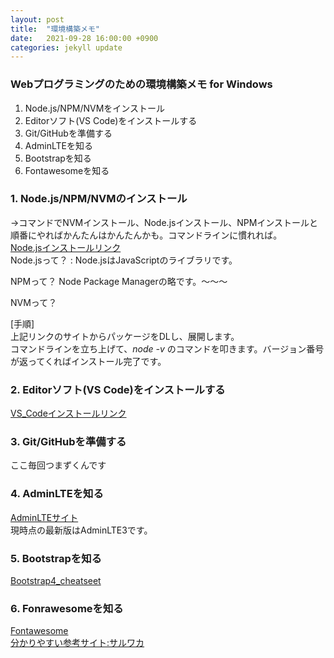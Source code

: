```yaml
---
layout: post
title:  "環境構築メモ"
date:   2021-09-28 16:00:00 +0900
categories: jekyll update
---
```


### Webプログラミングのための環境構築メモ for Windows

1. Node.js/NPM/NVMをインストール
2. Editorソフト(VS Code)をインストールする
3. Git/GitHubを準備する
4. AdminLTEを知る
5. Bootstrapを知る
6. Fontawesomeを知る


### 1. Node.js/NPM/NVMのインストール

→コマンドでNVMインストール、Node.jsインストール、NPMインストールと順番にやればかんたんはかんたんかも。コマンドラインに慣れれば。  
[Node.jsインストールリンク](https://nodejs.org/en/)  
Node.jsって？ : 
  Node.jsはJavaScriptのライブラリです。
  
NPMって？
  Node Package Managerの略です。～～～  

NVMって？  
  
  
[手順]  
  上記リンクのサイトからパッケージをDLし、展開します。  
  コマンドラインを立ち上げて、*node -v* のコマンドを叩きます。バージョン番号が返ってくればインストール完了です。


### 2. Editorソフト(VS Code)をインストールする
[VS_Codeインストールリンク](https://azure.microsoft.com/ja-jp/products/visual-studio-code/)


### 3. Git/GitHubを準備する
ここ毎回つまずくんです


### 4. AdminLTEを知る
[AdminLTEサイト](https://adminlte.io/themes/dev/AdminLTE/index.html)  
現時点の最新版はAdminLTE3です。


### 5. Bootstrapを知る
[Bootstrap4_cheatseet](https://hackerthemes.com/bootstrap-cheatsheet/)


### 6. Fonrawesomeを知る
[Fontawesome](https://fontawesome.com/)  
[分かりやすい参考サイト:サルワカ](https://saruwakakun.com/html-css/basic/font-awesome)  

